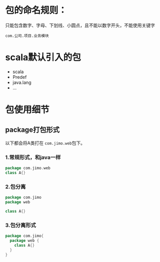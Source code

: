 # 包的命名规则：
只能包含数字、字母、下划线、小圆点，且不能以数字开头，不能使用关键字

`com.公司.项目.业务模块`

# scala默认引入的包

* scala
* Predef
* java.lang
* ...

# 包使用细节

## package打包形式

以下都会将A类打在 `com.jimo.web`包下。

### 1.常规形式，和java一样

```scala
package com.jimo.web
class A{}
```

### 2.包分离

```scala
package com.jimo
package web

class A{}
```

### 3.包分离形式

```scala
package com.jimo{
  package web {
    class A{}
  }
}
```



